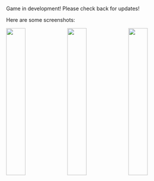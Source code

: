 Game in development! Please check back for updates!

Here are some screenshots:
<p float="left">
	<img src="https://i.postimg.cc/rmf0YmDM/Screenshot-2024-01-04-at-17-50-13.png" width="32%" />
	<img src="https://i.postimg.cc/7ZX5LhN7/Screenshot-2024-01-04-at-17-56-28.png" width="32%" />
	<img src="https://i.postimg.cc/s2N1pLqg/Screenshot-2024-01-04-at-17-58-42.png" width="32%" />
</p>
